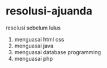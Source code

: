 # resolusi-ajuanda
resolusi sebelum lulus
1. menguasai html css
2. menguasai java
3. menguasai database programming
4. menguasai php
